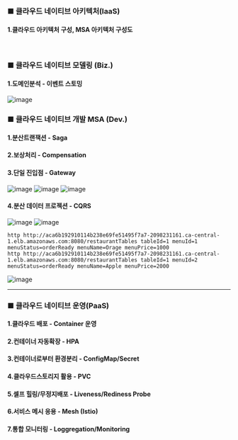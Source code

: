 ### ■ 클라우드 네이티브 아키텍처(IaaS)
#### 1.클라우드 아키텍처 구성, MSA 아키텍처 구성도
<br />   

### ■ 클라우드 네이티브 모델링 (Biz.)
#### 1.도메인분석 - 이벤트 스토밍
![image](https://github.com/lastosellie/kiosk/assets/52234918/067d0f62-ccaf-4eed-852f-28bcd6e7fcf2)
<br />   

### ■ 클라우드 네이티브 개발 MSA (Dev.)
#### 1.분산트랜잭션 - Saga
#### 2.보상처리 - Compensation
#### 3.단일 진입점 - Gateway
![image](https://github.com/lastosellie/kiosk/assets/52234918/5afcac08-38ff-45bf-afbb-0381c0198f3d)
![image](https://github.com/lastosellie/kiosk/assets/52234918/8cd90e7d-df91-456a-b240-3c01bdb160a8)
![image](https://github.com/lastosellie/kiosk/assets/52234918/6f96bfc3-7a6f-4a16-8962-f7decd7532dc)

#### 4.분산 데이터 프로젝션 - CQRS
![image](https://github.com/lastosellie/kiosk/assets/52234918/635aa552-3c1b-465b-a906-64150f48c204)
![image](https://github.com/lastosellie/kiosk/assets/52234918/031efded-7fbc-4cad-8b04-4fb08efae3c5)
```
http http://aca6b192910114b238e69fe51495f7a7-2098231161.ca-central-1.elb.amazonaws.com:8080/restaurantTables tableId=1 menuId=1 menuStatus=orderReady menuName=Orage menuPrice=1000
http http://aca6b192910114b238e69fe51495f7a7-2098231161.ca-central-1.elb.amazonaws.com:8080/restaurantTables tableId=1 menuId=2 menuStatus=orderReady menuName=Apple menuPrice=2000
```
![image](https://github.com/lastosellie/kiosk/assets/52234918/b2370007-553f-4fa5-8544-cb07980c412d)
* * *
### ■ 클라우드 네이티브 운영(PaaS)
#### 1.클라우드 배포 - Container 운영
#### 2.컨테이너 자동확장 - HPA
#### 3.컨테이너로부터 환경분리 - ConfigMap/Secret
#### 4.클라우드스토리지 활용 - PVC
#### 5.셀프 힐링/무정지배포 - Liveness/Rediness Probe
#### 6.서비스 메시 응용 - Mesh (Istio)
#### 7.통합 모니터링 - Loggregation/Monitoring
